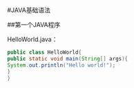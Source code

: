 ﻿#JAVA基础语法

##第一个JAVA程序

HelloWorld.java：

```java
public class HelloWorld{
public static void main(String[] args){
System.out.println("Hello world!");
}
}
```
